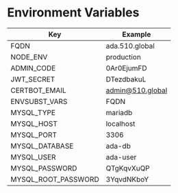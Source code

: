 # Environment Variables

| Key                 | Example          |
| ------------------- | ---------------- |
| FQDN                | ada.510.global   |
| NODE_ENV            | production       |
| ADMIN_CODE          | 0Ar0EjumFD       |
| JWT_SECRET          | DTezdbakuL       |
| CERTBOT_EMAIL       | admin@510.global |
| ENVSUBST_VARS       | FQDN             |
| MYSQL_TYPE          | mariadb          |
| MYSQL_HOST          | localhost        |
| MYSQL_PORT          | 3306             |
| MYSQL_DATABASE      | ada-db           |
| MYSQL_USER          | ada-user         |
| MYSQL_PASSWORD      | QTgKqvXuQP       |
| MYSQL_ROOT_PASSWORD | 3YqvdNKboY       |
